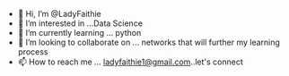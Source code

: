 - 👋 Hi, I’m @LadyFaithie
- 👀 I’m interested in ...Data Science
- 🌱 I’m currently learning ... python
- 💞️ I’m looking to collaborate on ... networks that will further my learning process
- 📫 How to reach me ... ladyfaithie1@gmail.com..let's connect

<!---
LadyFaithie/LadyFaithie is a ✨ special ✨ repository because its `README.md` (this file) appears on your GitHub profile.
You can click the Preview link to take a look at your changes.
--->
